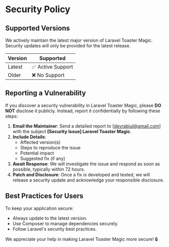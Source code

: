 # Security Policy

## Supported Versions
We actively maintain the latest major version of Laravel Toaster Magic. Security updates will only be provided for the latest release.

| Version | Supported          |
|---------|------------------|
| Latest  | ✅ Active Support |
| Older   | ❌ No Support    |

## Reporting a Vulnerability
If you discover a security vulnerability in Laravel Toaster Magic, please **DO NOT** disclose it publicly. Instead, report it confidentially by following these steps:

1. **Email the Maintainer**: Send a detailed report to [devrabiul@gmail.com] with the subject **[Security Issue] Laravel Toaster Magic**.
2. **Include Details**:
   - Affected version(s)
   - Steps to reproduce the issue
   - Potential impact
   - Suggested fix (if any)
3. **Await Response**: We will investigate the issue and respond as soon as possible, typically within 72 hours.
4. **Patch and Disclosure**: Once a fix is developed and tested, we will release a security update and acknowledge your responsible disclosure.

## Best Practices for Users
To keep your application secure:
- Always update to the latest version.
- Use Composer to manage dependencies securely.
- Follow Laravel's security best practices.

We appreciate your help in making Laravel Toaster Magic more secure! 🔒
